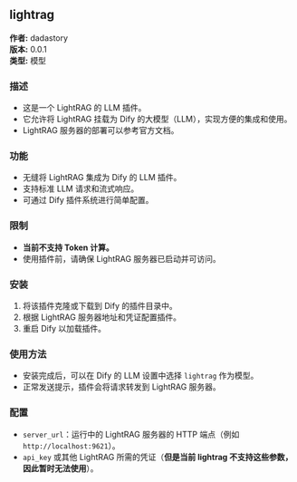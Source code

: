 ## lightrag

**作者:** dadastory  
**版本:** 0.0.1  
**类型:** 模型  

### 描述

- 这是一个 LightRAG 的 LLM 插件。  
- 它允许将 LightRAG 挂载为 Dify 的大模型（LLM），实现方便的集成和使用。  
- LightRAG 服务器的部署可以参考官方文档。  

### 功能

- 无缝将 LightRAG 集成为 Dify 的 LLM 插件。  
- 支持标准 LLM 请求和流式响应。  
- 可通过 Dify 插件系统进行简单配置。  

### 限制

- **当前不支持 Token 计算。**  
- 使用插件前，请确保 LightRAG 服务器已启动并可访问。  

### 安装

1. 将该插件克隆或下载到 Dify 的插件目录中。  
2. 根据 LightRAG 服务器地址和凭证配置插件。  
3. 重启 Dify 以加载插件。  

### 使用方法

- 安装完成后，可以在 Dify 的 LLM 设置中选择 `lightrag` 作为模型。  
- 正常发送提示，插件会将请求转发到 LightRAG 服务器。  

### 配置

- `server_url`：运行中的 LightRAG 服务器的 HTTP 端点（例如 `http://localhost:9621`）。  
- `api_key` 或其他 LightRAG 所需的凭证（**但是当前 lightrag 不支持这些参数，因此暂时无法使用**）。  
